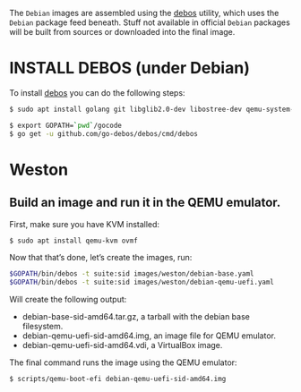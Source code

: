 The `Debian` images are assembled using the [debos](https://github.com/go-debos/debos) utility, which uses the `Debian` package feed beneath. Stuff not available in official `Debian` packages will be built from sources or downloaded into the final image.

# INSTALL DEBOS (under Debian)

To install [debos](https://github.com/go-debos/debos) you can do the following steps:

```sh
$ sudo apt install golang git libglib2.0-dev libostree-dev qemu-system-x86 qemu-user-static debootstrap systemd-container xz-utils bmap-tools

$ export GOPATH=`pwd`/gocode
$ go get -u github.com/go-debos/debos/cmd/debos
```

# Weston

## Build an image and run it in the QEMU emulator.

First, make sure you have KVM installed:

```sh
$ sudo apt install qemu-kvm ovmf
```

Now that that’s done, let’s create the images, run:

```sh
$GOPATH/bin/debos -t suite:sid images/weston/debian-base.yaml
$GOPATH/bin/debos -t suite:sid images/weston/debian-qemu-uefi.yaml
```

Will create the following output:

- debian-base-sid-amd64.tar.gz, a tarball with the debian base filesystem.
- debian-qemu-uefi-sid-amd64.img, an image file for QEMU emulator.
- debian-qemu-uefi-sid-amd64.vdi, a VirtualBox image.

The final command runs the image using the QEMU emulator:

```sh
$ scripts/qemu-boot-efi debian-qemu-uefi-sid-amd64.img
```
